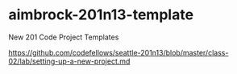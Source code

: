 # aimbrock-201n13-template

New 201 Code Project Templates

https://github.com/codefellows/seattle-201n13/blob/master/class-02/lab/setting-up-a-new-project.md
